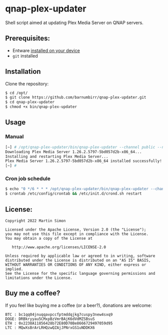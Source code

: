 # qnap-plex-updater

Shell script aimed at updating Plex Media Server on QNAP servers.

## Prerequisites:

- Entware [installed on your device](https://github.com/Entware/entware/wiki/Install-on-QNAP-NAS)
- `git` installed


## Installation

Clone the repository:

```bash
$ cd /opt/
$ git clone https://github.com/barnumbirr/qnap-plex-updater.git
$ cd qnap-plex-updater
$ chmod +x bin/qnap-plex-updater
```

## Usage

### Manual

```bash
[~] # /opt/qnap-plex-updater/bin/qnap-plex-updater --channel public --notify
Downloading Plex Media Server 1.26.2.5797-5bd057d2b-x86_64...
Installing and restarting Plex Media Server...
Plex Media Server 1.26.2.5797-5bd057d2b-x86_64 installed successfully!
[~] #
```

### Cron job schedule

```bash
$ echo "0 */6 * * * /opt/qnap-plex-updater/bin/qnap-plex-updater --channel public --notify > /dev/null 2>&1" >> /etc/config/crontab
$ crontab /etc/config/crontab && /etc/init.d/crond.sh restart
```

## License:

```
Copyright 2022 Martin Simon

Licensed under the Apache License, Version 2.0 (the "License");
you may not use this file except in compliance with the License.
You may obtain a copy of the License at

   http://www.apache.org/licenses/LICENSE-2.0

Unless required by applicable law or agreed to in writing, software
distributed under the License is distributed on an "AS IS" BASIS,
WITHOUT WARRANTIES OR CONDITIONS OF ANY KIND, either express or implied.
See the License for the specific language governing permissions and
limitations under the License.
```

## Buy me a coffee?

If you feel like buying me a coffee (or a beer?), donations are welcome:

```
BTC : bc1qq04jnuqqavpccfptmddqjkg7cuspy3new4sxq9
DOGE: DRBkryyau5CMxpBzVmrBAjK6dVdMZSBsuS
ETH : 0x2238A11856428b72E80D70Be8666729497059d95
LTC : MQwXsBrArLRHQzwQZAjJPNrxGS1uNDDKX6
```
